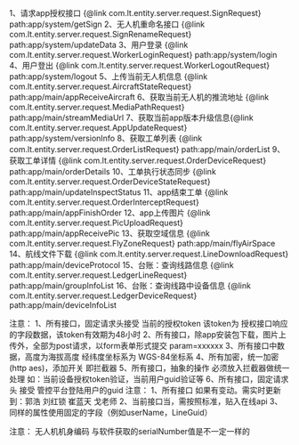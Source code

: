 1、请求app授权接口 {@link com.lt.entity.server.request.SignRequest}
path:app/system/getSign
2、无人机重命名接口 {@link com.lt.entity.server.request.SignRenameRequest}
path:app/system/updateData
3、用户登录 {@link com.lt.entity.server.request.WorkerLoginRequest}
path:app/system/login
4、用户登出 {@link com.lt.entity.server.request.WorkerLogoutRequest}
path:app/system/logout
5、上传当前无人机信息 {@link com.lt.entity.server.request.AircraftStateRequest}
path:app/main/appReceiveAircraft
6、获取当前无人机的推流地址 {@link com.lt.entity.server.request.MediaPathRequest}
path:app/main/streamMediaUrl
7、获取当前app版本升级信息{@link com.lt.entity.server.request.AppUpdateRequest}
path:app/system/versionInfo
8、获取工单列表 {@link com.lt.entity.server.request.OrderListRequest}
path:app/main/orderList
9、获取工单详情 {@link com.lt.entity.server.request.OrderDeviceRequest}
path:app/main/orderDetails
10、工单执行状态同步 {@link com.lt.entity.server.request.OrderDeviceStateRequest}
path:app/main/updateInspectStatus
11、app结束工单 {@link com.lt.entity.server.request.OrderInterceptRequest}
path:app/main/appFinishOrder
12、app上传图片 {@link com.lt.entity.server.request.PicUploadRequest}
path:app/main/appReceivePic
13、获取空域信息 {@link com.lt.entity.server.request.FlyZoneRequest}
path:app/main/flyAirSpace
14、航线文件下载 {@link com.lt.entity.server.request.LineDownloadRequest}
path:app/main/deviceProtocol
15、台账：查询线路信息 {@link com.lt.entity.server.request.LedgerLineRequest}
path:app/main/groupInfoList
16、台账：查询线路中设备信息 {@link com.lt.entity.server.request.LedgerDeviceRequest}
path:app/main/deviceInfoList



注意：
1、所有接口，固定请求头接受 当前的授权token 该token为 授权接口响应的字段数据，该token有效期为48小时
2、所有接口，除app安装包下载，图片上传外，全部为post请求，以form表单形式提交  param=xxxxxx
3、所有接口中数据，高度为海拔高度  经纬度坐标系为 WGS-84坐标系
4、所有加密，统一加密(http aes)，添加开关 即拦截器
5、所有接口，抽象的操作 必须放入拦截器做统一处理 如：当前设备授权token验证，当前用户guid验证等
6、所有接口，固定请求头 接受 管控平台登陆用户的guid
注意：
1、所有接口 如果有变动。需实时更新到：郭浩 刘红锁 崔蓝天 戈老师
2、当前接口当，需按照标准，贴入在线api
3、同样的属性使用固定的字段（例如userName，LineGuid）

注意：
无人机机身编码 与软件获取的serialNumber值是不一定一样的